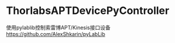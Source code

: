 # ThorlabsAPTDevicePyController
使用pylablib控制索雷博APT/Kinesis接口设备
https://github.com/AlexShkarin/pyLabLib